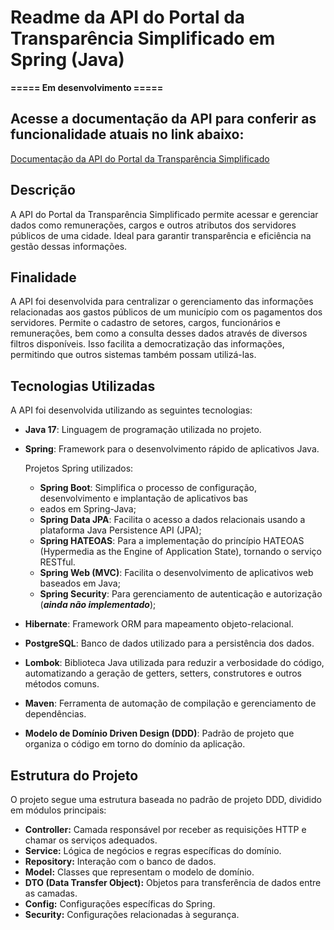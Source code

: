 # Readme da API do Portal da Transparência Simplificado em Spring (Java)

**===== Em desenvolvimento =====**

## Acesse a documentação da API para conferir as funcionalidade atuais no link abaixo:

[Documentação da API do Portal da Transparência Simplificado](https://documenter.getpostman.com/view/26431503/2sA35G2M8x)


## Descrição

A API do Portal da Transparência Simplificado permite acessar e gerenciar dados como remunerações, cargos e outros atributos dos servidores públicos de uma cidade. Ideal para garantir transparência e eficiência na gestão dessas informações.

## Finalidade

A API foi desenvolvida para centralizar o gerenciamento das informações relacionadas aos gastos públicos de um município com os pagamentos dos servidores. Permite o cadastro de setores, cargos, funcionários e remunerações, bem como a consulta desses dados através de diversos filtros disponíveis. Isso facilita a democratização das informações, permitindo que outros sistemas também possam utilizá-las.

## Tecnologias Utilizadas

A API foi desenvolvida utilizando as seguintes tecnologias:

- **Java 17**: Linguagem de programação utilizada no projeto.
- **Spring**: Framework para o desenvolvimento rápido de aplicativos Java.

	 Projetos Spring utilizados:
	- **Spring Boot**: Simplifica o processo de configuração, desenvolvimento e implantação de aplicativos bas
	- eados em Spring-Java;
	- **Spring Data JPA**: Facilita o acesso a dados relacionais usando a plataforma Java 	Persistence API (JPA);
	- **Spring HATEOAS**: Para a implementação do princípio HATEOAS (Hypermedia as the Engine of Application State), tornando o serviço RESTful.
	- **Spring Web (MVC)**: Facilita o desenvolvimento de aplicativos web baseados em Java;
	- **Spring Security**: Para gerenciamento de autenticação e autorização (***ainda não implementado***);
- **Hibernate**: Framework ORM para mapeamento objeto-relacional.
- **PostgreSQL**: Banco de dados utilizado para a persistência dos dados.
- **Lombok**: Biblioteca Java utilizada para reduzir a verbosidade do código, automatizando a geração de getters, setters, construtores e outros métodos comuns.
- **Maven**: Ferramenta de automação de compilação e gerenciamento de dependências.
- **Modelo de Domínio Driven Design (DDD)**: Padrão de projeto que organiza o código em torno do domínio da aplicação.

## Estrutura do Projeto

O projeto segue uma estrutura baseada no padrão de projeto DDD, dividido em módulos principais:

- **Controller:** Camada responsável por receber as requisições HTTP e chamar os serviços adequados.
- **Service:** Lógica de negócios e regras específicas do domínio.
- **Repository:** Interação com o banco de dados.
- **Model:** Classes que representam o modelo de domínio.
- **DTO (Data Transfer Object):** Objetos para transferência de dados entre as camadas.
- **Config:** Configurações específicas do Spring.
- **Security:** Configurações relacionadas à segurança.
